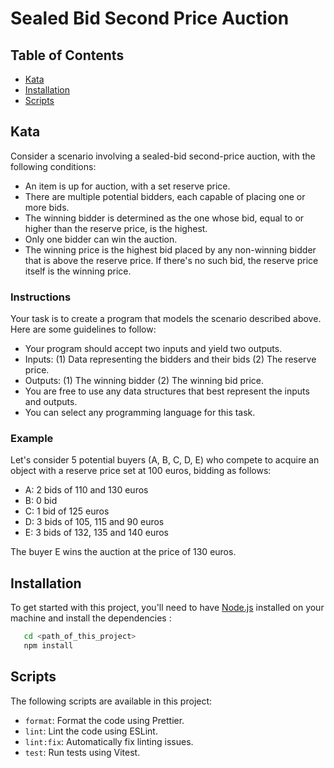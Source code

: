 # Sealed Bid Second Price Auction

## Table of Contents

- [Kata](#kata)
- [Installation](#installation)
- [Scripts](#scripts)

## Kata

Consider a scenario involving a sealed-bid second-price auction, with the following conditions:

- An item is up for auction, with a set reserve price.
- There are multiple potential bidders, each capable of placing one or more bids.
- The winning bidder is determined as the one whose bid, equal to or higher than the reserve price, is the highest.
- Only one bidder can win the auction.
- The winning price is the highest bid placed by any non-winning bidder that is above the reserve price. If there's no such bid, the reserve price itself is the winning price.

### Instructions

Your task is to create a program that models the scenario described above. Here are some guidelines to follow:

- Your program should accept two inputs and yield two outputs.
- Inputs: (1) Data representing the bidders and their bids (2) The reserve price.
- Outputs: (1) The winning bidder (2) The winning bid price.
- You are free to use any data structures that best represent the inputs and outputs.
- You can select any programming language for this task.

### Example

Let's consider 5 potential buyers (A, B, C, D, E) who compete to acquire an object with a reserve price set at 100 euros, bidding as follows:

- A: 2 bids of 110 and 130 euros
- B: 0 bid
- C: 1 bid of 125 euros
- D: 3 bids of 105, 115 and 90 euros
- E: 3 bids of 132, 135 and 140 euros

The buyer E wins the auction at the price of 130 euros.

## Installation

To get started with this project, you'll need to have [Node.js](https://nodejs.org/) installed on
your machine and install the dependencies :

```bash
   cd <path_of_this_project>
   npm install
```

## Scripts

The following scripts are available in this project:

- `format`: Format the code using Prettier.
- `lint`: Lint the code using ESLint.
- `lint:fix`: Automatically fix linting issues.
- `test`: Run tests using Vitest.
